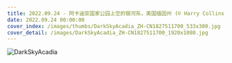 ```yaml
---
title: 2022.09.24 - 阿卡迪亚国家公园上空的银河系，美国缅因州 (© Harry Collins/Getty Images)
date: 2022.09.24 00:00:00
cover_index: /images/thumbs/DarkSkyAcadia_ZH-CN1827511700_533x300.jpg
cover_detail: /images/DarkSkyAcadia_ZH-CN1827511700_1920x1080.jpg
---
```


![DarkSkyAcadia](/images/DarkSkyAcadia_ZH-CN1827511700_1920x1080.jpg)
